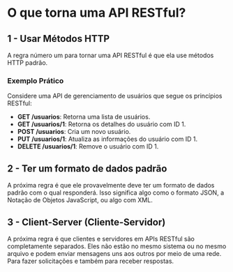 # O que torna uma API RESTful?

## 1 - Usar Métodos HTTP
A regra número um para tornar uma API RESTful é que ela use métodos HTTP padrão.

### Exemplo Prático
Considere uma API de gerenciamento de usuários que segue os princípios RESTful:

- **GET /usuarios**: Retorna uma lista de usuários.
- **GET /usuarios/1**: Retorna os detalhes do usuário com ID 1.
- **POST /usuarios**: Cria um novo usuário.
- **PUT /usuarios/1**: Atualiza as informações do usuário com ID 1.
- **DELETE /usuarios/1**: Remove o usuário com ID 1.

## 2 - Ter um formato de dados padrão
A próxima regra é que ele provavelmente deve ter um formato de dados padrão com o qual responderá. Isso significa algo como o formato JSON, a Notação de Objetos JavaScript, ou algo com XML.

## 3 - Client-Server (Cliente-Servidor)
A próxima regra é que clientes e servidores em APIs RESTful são completamente separados. Eles não estão no mesmo sistema ou no mesmo arquivo e podem enviar mensagens uns aos outros por meio de uma rede. Para fazer solicitações e também para receber respostas.
